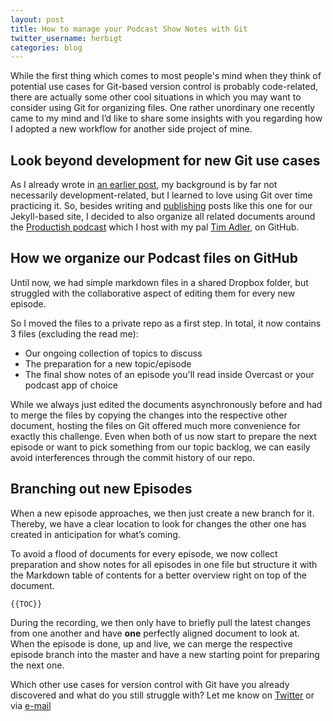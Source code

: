 ```yaml
---
layout: post
title: How to manage your Podcast Show Notes with Git
twitter_username: herbigt
categories: blog
---
```


While the first thing which comes to most people's mind when they think of potential use cases for Git-based version control is probably code-related, there are actually some other cool situations in which you may want to consider using Git for organizing files.
One rather unordinary one recently came to my mind and I’d like to share some insights with you regarding how I adopted a new workflow for another side project of mine.

## Look beyond development for new Git use cases

As I already wrote in [an earlier post][1], my background is by far not necessarily development-related, but I learned to love using Git over time practicing it. 
So, besides writing and [publishing][2] posts like this one for our Jekyll-based site, I decided to also organize all related documents around the [Productish podcast][4] which I host with my pal [Tim Adler][3], on GitHub.

## How we organize our Podcast files on GitHub

Until now, we had simple markdown files in a shared Dropbox folder, but struggled with the collaborative aspect of editing them for every new episode. 

So I moved the files to a private repo as a first step. In total, it now contains 3 files (excluding the read me):
- Our ongoing collection of topics to discuss
- The preparation for a new topic/episode
- The final show notes of an episode you'll read inside Overcast or your podcast app of choice

While we always just edited the documents asynchronously before and had to merge the files by copying the changes into the respective other document, hosting the files on Git offered much more convenience for exactly this challenge.
Even when both of us now start to prepare the next episode or want to pick something from our topic backlog, we can easily avoid interferences through the commit history of our repo.

## Branching out new Episodes

When a new episode approaches, we then just create a new branch for it. Thereby, we have a clear location to look for changes the other one has created in anticipation for what’s coming.  

To avoid a flood of documents for every episode, we now collect preparation and show notes for all episodes in one file but structure it with the Markdown table of contents for a better overview right on top of the document.

	{{TOC}}

During the recording, we then only have to briefly pull the latest changes from one another and have **one** perfectly aligned document to look at.
When the episode is done, up and live, we can merge the respective episode branch into the master and have a new starting point for preparing the next one.

Which other use cases for version control with Git have you already discovered and what do you still struggle with? Let me know on [Twitter][5] or via [e-mail][6]

[1]:	http://git2go.com/blog/2016/03/13/Confessions-of-a-Git-Novice.html
[2]:	https://itunes.apple.com/us/app/git2go-git-client-you-always/id963577401?mt=8
[3]:	http://toadle.me
[4]:	http://productish.com
[5]:	http://twitter.com/herbigt
[6]:	mailto:tmhrbg@gmail.com